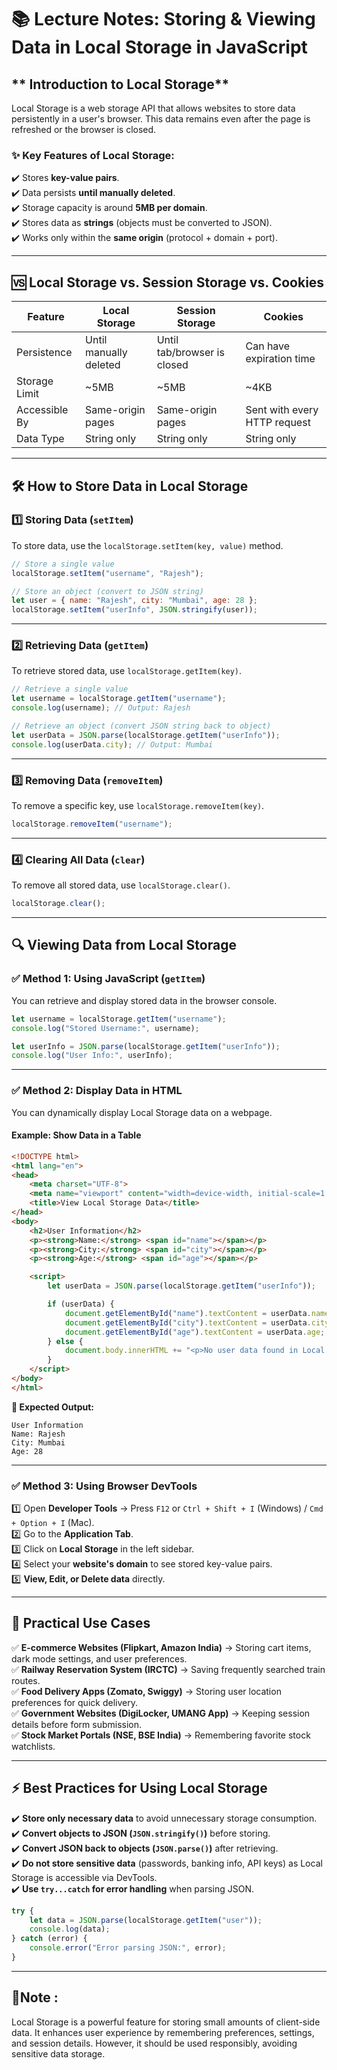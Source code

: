# **📚 Lecture Notes: Storing & Viewing Data in Local Storage in JavaScript**  

## ** Introduction to Local Storage**  
Local Storage is a web storage API that allows websites to store data persistently in a user's browser. This data remains even after the page is refreshed or the browser is closed.  

### **✨ Key Features of Local Storage:**  
✔️ Stores **key-value pairs**.  
✔️ Data persists **until manually deleted**.  
✔️ Storage capacity is around **5MB per domain**.  
✔️ Stores data as **strings** (objects must be converted to JSON).  
✔️ Works only within the **same origin** (protocol + domain + port).  

---

## **🆚 Local Storage vs. Session Storage vs. Cookies**  

| Feature | Local Storage | Session Storage | Cookies |
|---------|-------------|----------------|---------|
| Persistence | Until manually deleted | Until tab/browser is closed | Can have expiration time |
| Storage Limit | ~5MB | ~5MB | ~4KB |
| Accessible By | Same-origin pages | Same-origin pages | Sent with every HTTP request |
| Data Type | String only | String only | String only |

---

## **🛠 How to Store Data in Local Storage**  

### **1️⃣ Storing Data (`setItem`)**  
To store data, use the `localStorage.setItem(key, value)` method.  

```js
// Store a single value
localStorage.setItem("username", "Rajesh");

// Store an object (convert to JSON string)
let user = { name: "Rajesh", city: "Mumbai", age: 28 };
localStorage.setItem("userInfo", JSON.stringify(user));
```

---

### **2️⃣ Retrieving Data (`getItem`)**  
To retrieve stored data, use `localStorage.getItem(key)`.  

```js
// Retrieve a single value
let username = localStorage.getItem("username");
console.log(username); // Output: Rajesh

// Retrieve an object (convert JSON string back to object)
let userData = JSON.parse(localStorage.getItem("userInfo"));
console.log(userData.city); // Output: Mumbai
```

---

### **3️⃣ Removing Data (`removeItem`)**  
To remove a specific key, use `localStorage.removeItem(key)`.  

```js
localStorage.removeItem("username");
```

---

### **4️⃣ Clearing All Data (`clear`)**  
To remove all stored data, use `localStorage.clear()`.  

```js
localStorage.clear();
```

---

## **🔍 Viewing Data from Local Storage**  

### **✅ Method 1: Using JavaScript (`getItem`)**
You can retrieve and display stored data in the browser console.  

```js
let username = localStorage.getItem("username");
console.log("Stored Username:", username);

let userInfo = JSON.parse(localStorage.getItem("userInfo"));
console.log("User Info:", userInfo);
```

---

### **✅ Method 2: Display Data in HTML**
You can dynamically display Local Storage data on a webpage.  

#### **Example: Show Data in a Table**
```html
<!DOCTYPE html>
<html lang="en">
<head>
    <meta charset="UTF-8">
    <meta name="viewport" content="width=device-width, initial-scale=1.0">
    <title>View Local Storage Data</title>
</head>
<body>
    <h2>User Information</h2>
    <p><strong>Name:</strong> <span id="name"></span></p>
    <p><strong>City:</strong> <span id="city"></span></p>
    <p><strong>Age:</strong> <span id="age"></span></p>

    <script>
        let userData = JSON.parse(localStorage.getItem("userInfo"));

        if (userData) {
            document.getElementById("name").textContent = userData.name;
            document.getElementById("city").textContent = userData.city;
            document.getElementById("age").textContent = userData.age;
        } else {
            document.body.innerHTML += "<p>No user data found in Local Storage.</p>";
        }
    </script>
</body>
</html>
```
**🔹 Expected Output:**  
```
User Information  
Name: Rajesh  
City: Mumbai  
Age: 28  
```

---

### **✅ Method 3: Using Browser DevTools**
1️⃣ Open **Developer Tools** → Press `F12` or `Ctrl + Shift + I` (Windows) / `Cmd + Option + I` (Mac).  
2️⃣ Go to the **Application Tab**.  
3️⃣ Click on **Local Storage** in the left sidebar.  
4️⃣ Select your **website's domain** to see stored key-value pairs.  
5️⃣ **View, Edit, or Delete data** directly.  

---

## **📍 Practical Use Cases**  
✅ **E-commerce Websites (Flipkart, Amazon India)** → Storing cart items, dark mode settings, and user preferences.  
✅ **Railway Reservation System (IRCTC)** → Saving frequently searched train routes.  
✅ **Food Delivery Apps (Zomato, Swiggy)** → Storing user location preferences for quick delivery.  
✅ **Government Websites (DigiLocker, UMANG App)** → Keeping session details before form submission.  
✅ **Stock Market Portals (NSE, BSE India)** → Remembering favorite stock watchlists.  

---

## **⚡ Best Practices for Using Local Storage**
✔️ **Store only necessary data** to avoid unnecessary storage consumption.  
✔️ **Convert objects to JSON (`JSON.stringify()`)** before storing.  
✔️ **Convert JSON back to objects (`JSON.parse()`)** after retrieving.  
✔️ **Do not store sensitive data** (passwords, banking info, API keys) as Local Storage is accessible via DevTools.  
✔️ **Use `try...catch` for error handling** when parsing JSON.  

```js
try {
    let data = JSON.parse(localStorage.getItem("user"));
    console.log(data);
} catch (error) {
    console.error("Error parsing JSON:", error);
}
```

---

## **🎯Note :**
Local Storage is a powerful feature for storing small amounts of client-side data. It enhances user experience by remembering preferences, settings, and session details. However, it should be used responsibly, avoiding sensitive data storage.  

